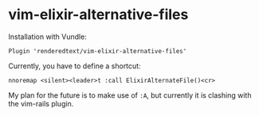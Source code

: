 # vim-elixir-alternative-files

Installation with Vundle:

```
Plugin 'renderedtext/vim-elixir-alternative-files'
```

Currently, you have to define a shortcut:

```
nnoremap <silent><leader>t :call ElixirAlternateFile()<cr>
```

My plan for the future is to make use of `:A`, but currently it is clashing with
the vim-rails plugin.
